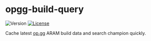 # opgg-build-query
![Version](https://img.shields.io/github/package-json/v/lol-archiver/opgg-build-query?style=flat-square)
[![License](https://img.shields.io/github/license/lol-archiver/opgg-build-query?style=flat-square)](https://www.gnu.org/licenses/lgpl-3.0-standalone.html)

Cache latest [op.gg](https://www.op.gg/modes/aram) ARAM build data and search champion quickly.
